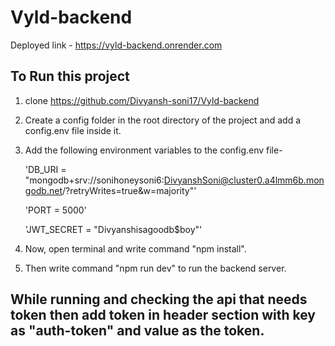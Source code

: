 # Vyld-backend

Deployed link - https://vyld-backend.onrender.com

## To Run this project

1) clone https://github.com/Divyansh-soni17/Vyld-backend
2) Create a config folder in the root directory of the project and add a config.env file inside it.
3) Add the following environment variables to the config.env file-
   
   'DB_URI = "mongodb+srv://sonihoneysoni6:DivyanshSoni@cluster0.a4lmm6b.mongodb.net/?retryWrites=true&w=majority"'

   'PORT = 5000'
   
   'JWT_SECRET = "Divyanshisagoodb$boy"'
5) Now, open terminal and write command "npm install". 
6) Then write command "npm run dev" to run the backend server.

## While running and checking the api that needs token then add token in header section with key as "auth-token" and value as the token.

 

 
 
 

